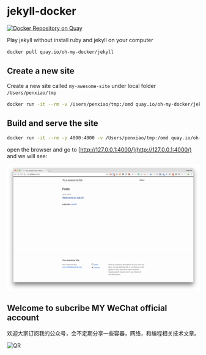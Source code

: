 # jekyll-docker

[![Docker Repository on Quay](https://quay.io/repository/oh-my-docker/jekyll/status "Docker Repository on Quay")](https://quay.io/repository/oh-my-docker/jekyll)

Play jekyll without install ruby and jekyll on your computer

```bash
docker pull quay.io/oh-my-docker/jekyll
```

## Create a new site

Create a new site called `my-awesome-site` under local folder `/Users/penxiao/tmp`

```bash
docker run -it --rm -v /Users/penxiao/tmp:/omd quay.io/oh-my-docker/jekyll jekyll new my-awesome-site
```

## Build and serve the site

```bash
docker run -it --rm -p 4000:4000 -v /Users/penxiao/tmp:/omd quay.io/oh-my-docker/jekyll sh -c "cd my-awesome-site;bundle install;jekyll serve --host=0.0.0.0"
```

open the browser and go to [http://127.0.0.1:4000/](http://127.0.0.1:4000/) and we will see:

![image](demo.png)


## Welcome to subcribe MY WeChat official account

欢迎大家订阅我的公众号，会不定期分享一些容器，网络，和编程相关技术文章。

![QR](https://github.com/xiaopeng163/statistic/blob/master/QR/MY_WeChat_official_account.jpg)

